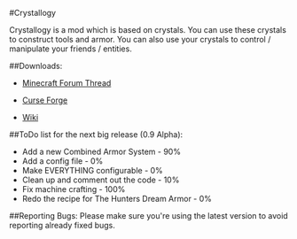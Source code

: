 #Crystallogy

Crystallogy is a mod which is based on crystals. You can use these crystals to construct tools and armor.
You can also use your crystals to control / manipulate your friends / entities.

##Downloads:
* [Minecraft Forum Thread](http://www.minecraftforum.net/forums/mapping-and-modding/minecraft-mods/wip-mods/2667161-crystallogy)

* [Curse Forge](http://minecraft.curseforge.com/projects/crystallogy/files)

* [Wiki](https://github.com/COM8/Crystallogy/wiki)

##ToDo list for the next big release (0.9 Alpha):
* Add a new Combined Armor System - 90%
* Add a config file - 0%
* Make EVERYTHING configurable - 0%
* Clean up and comment out the code - 10%
* Fix machine crafting - 100%
* Redo the recipe for The Hunters Dream Armor - 0%

##Reporting Bugs:
Please make sure you're using the latest version to avoid reporting already fixed bugs.
